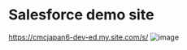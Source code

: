 # Salesforce demo site
https://cmcjapan6-dev-ed.my.site.com/s/
![image](https://user-images.githubusercontent.com/44230257/187033525-30f9f89a-2552-456d-bf64-e967861a4be2.png)
